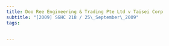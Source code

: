```yaml
---
title: Doo Ree Engineering & Trading Pte Ltd v Taisei Corp 
subtitle: "[2009] SGHC 218 / 25\_September\_2009"
tags:


---
```



